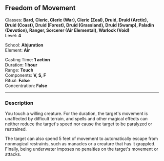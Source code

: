 ## Freedom of Movement

Classes: **Bard, Cleric, Cleric (War), Cleric (Zeal), Druid, Druid (Arctic), Druid (Coast), Druid (Forest), Druid (Grassland), Druid (Swamp), Paladin (Devotion), Ranger, Sorcerer (Air Elemental), Warlock (Void)**  
Level: **4**  

School: **Abjuration**  
Element: **Air**  

Casting Time: **1 action**  
Duration: **1 hour**  
Range: **Touch**  
Components: **V, S, F**  
Ritual: **False**  
Concentration: **False**  

------

### Description

You touch a willing creature. For the duration, the target's movement is unaffected by difficult terrain, and spells and other magical effects can neither reduce the target's speed nor cause the target to be paralyzed or restrained.

The target can also spend 5 feet of movement to automatically escape from nonmagical restraints, such as manacles or a creature that has it grappled. Finally, being underwater imposes no penalties on the target's movement or attacks.